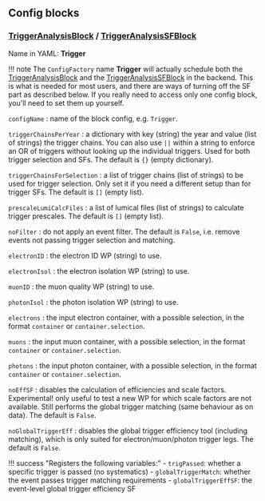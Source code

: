 ## Config blocks

### [TriggerAnalysisBlock](https://acode-browser1.usatlas.bnl.gov/lxr/source/athena/PhysicsAnalysis/Algorithms/TriggerAnalysisAlgorithms/python/TriggerAnalysisConfig.py) / [TriggerAnalysisSFBlock](https://acode-browser1.usatlas.bnl.gov/lxr/source/athena/PhysicsAnalysis/Algorithms/TriggerAnalysisAlgorithms/python/TriggerAnalysisSFConfig.py)
Name in YAML: **Trigger**

!!! note
    The `ConfigFactory` name **Trigger** will actually schedule both the [TriggerAnalysisBlock](https://acode-browser1.usatlas.bnl.gov/lxr/source/athena/PhysicsAnalysis/Algorithms/TriggerAnalysisAlgorithms/python/TriggerAnalysisConfig.py) and the [TriggerAnalysisSFBlock](https://acode-browser1.usatlas.bnl.gov/lxr/source/athena/PhysicsAnalysis/Algorithms/TriggerAnalysisAlgorithms/python/TriggerAnalysisSFConfig.py) in the backend.
    This is what is needed for most users, and there are ways of turning off the SF part as described below.
    If you really need to access only one config block, you'll need to set them up yourself.

`configName`
:   name of the block config, e.g. `Trigger`.

`triggerChainsPerYear`
:   a dictionary with key (string) the year and value (list of strings) the trigger chains. You can also use `||` within a string to enforce an OR of triggers without looking up the individual triggers. Used for both trigger selection and SFs. The default is `{}` (empty dictionary).

`triggerChainsForSelection`
:   a list of trigger chains (list of strings) to be used for trigger selection. Only set it if you need a different setup than for trigger SFs.
The default is `[]` (empty list).

`prescaleLumiCalcFiles`
:   a list of lumical files (list of strings) to calculate trigger prescales. The default is `[]` (empty list).

`noFilter`
:   do not apply an event filter. The default is `False`, i.e. remove events not passing trigger selection and matching.

`electronID`
:   the electron ID WP (string) to use.

`electronIsol`
:   the electron isolation WP (string) to use.

`muonID`
:   the muon quality WP (string) to use.

`photonIsol`
:   the photon isolation WP (string) to use.

`electrons`
:   the input electron container, with a possible selection, in the format `container` or `container.selection`.

`muons`
:   the input muon container, with a possible selection, in the format `container` or `container.selection`.

`photons`
:   the input photon container, with a possible selection, in the format `container` or `container.selection`.

`noEffSF`
:   disables the calculation of efficiencies and scale factors. Experimental! only useful to test a new WP for which scale factors are not available. Still performs the global trigger matching (same behaviour as on data). The default is `False`.

`noGlobalTriggerEff`
:   disables the global trigger efficiency tool (including matching), which is only suited for electron/muon/photon trigger legs. The default is `False`.

!!! success "Registers the following variables:"
    - `trigPassed`: whether a specific trigger is passed (no systematics)
    - `globalTriggerMatch`: whether the event passes trigger matching requirements
    - `globalTriggerEffSF`: the event-level global trigger efficiency SF